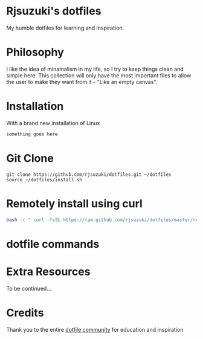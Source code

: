 # Rjsuzuki's dotfiles
My humble dotfiles for learning and inspiration.

# Philosophy
I like the idea of minamalism in my life, so I try to keep things clean and simple here. 
This collection will only have the most important files to allow the user to make they want from it - "Like an empty canvas".

# Installation
With a brand new installation of Linux
```bash
something goes here
```

# Git Clone
```git
git clone https://github.com/rjsuzuki/dotfiles.git ~/dotfiles
source ~/dotfiles/install.sh
```

# Remotely install using curl
```bash
bash -c " curl -fsSL https://raw.github.com/rjsuzuki/dotfiles/master/remote-install.sh "
```

# dotfile commands


# Extra Resources
To be continued...

# Credits
Thank you to the entire [dotfile community](https:///dotfiles.github.io) for education and inspiration
